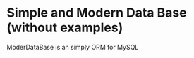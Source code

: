 Simple and Modern Data Base (without examples)
================================

ModerDataBase is an simply ORM for MySQL 
